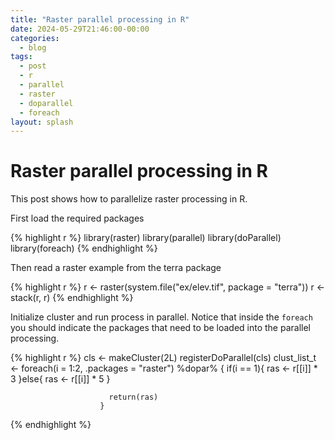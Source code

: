 ```yaml
---
title: "Raster parallel processing in R"
date: 2024-05-29T21:46:00-00:00
categories:
  - blog
tags:
  - post
  - r
  - parallel
  - raster
  - doparallel
  - foreach
layout: splash
---
```


# Raster parallel processing in R

This post shows how to parallelize raster processing in R.

First load the required packages

{% highlight r %}
library(raster)
library(parallel)
library(doParallel)
library(foreach)
{% endhighlight %}

Then read a raster example from the terra package

{% highlight r %}
r <- raster(system.file("ex/elev.tif", package = "terra"))
r <- stack(r, r)
{% endhighlight %}

Initialize cluster and run process in parallel. Notice that inside the `foreach` you should indicate the packages that need to be loaded into the parallel processing.

{% highlight r %}
cls <- makeCluster(2L)
registerDoParallel(cls)
clust_list_t <- foreach(i = 1:2, 
                        .packages = "raster") %dopar% {
                          if(i == 1){
                            ras <- r[[i]] * 3
                          }else{
                            ras <- r[[i]] * 5
                          }
                          
                          return(ras)
                        }
{% endhighlight %}